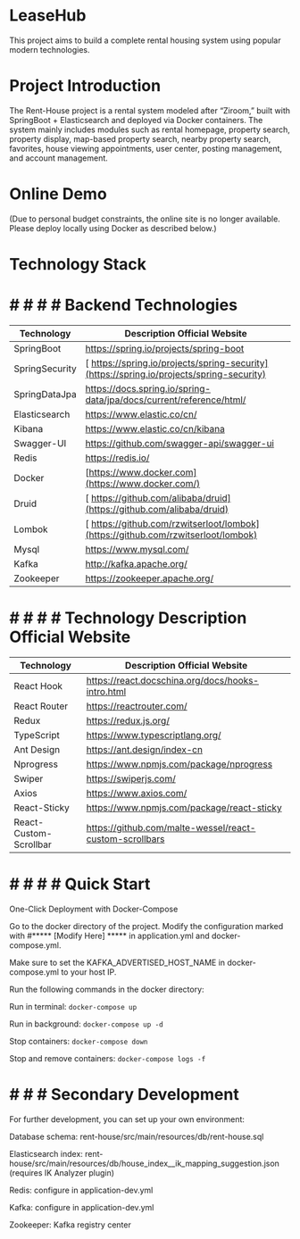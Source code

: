 # LeaseHub
This project aims to build a complete rental housing system using popular modern technologies.

# Project Introduction

The Rent-House project is a rental system modeled after “Ziroom,” built with SpringBoot + Elasticsearch and deployed via Docker containers. The system mainly includes modules such as rental homepage, property search, property display, map-based property search, nearby property search, favorites, house viewing appointments, user center, posting management, and account management.

# Online Demo

(Due to personal budget constraints, the online site is no longer available. Please deploy locally using Docker as described below.)

# Technology Stack
# # # # # Backend Technologies
| Technology     | Description	Official Website                                                        |
| -------------- | ------------------------------------------------------------ |
| SpringBoot     | https://spring.io/projects/spring-boot                       |
| SpringSecurity | [ https://spring.io/projects/spring-security](https://spring.io/projects/spring-security) |
| SpringDataJpa  | https://docs.spring.io/spring-data/jpa/docs/current/reference/html/ |
| Elasticsearch  | https://www.elastic.co/cn/                                   |
| Kibana         | https://www.elastic.co/cn/kibana                             |
| Swagger-UI     | https://github.com/swagger-api/swagger-ui                    |
| Redis          | https://redis.io/                                            |
| Docker         | [https://www.docker.com](https://www.docker.com/)            |
| Druid          | [ https://github.com/alibaba/druid](https://github.com/alibaba/druid) |
| Lombok         | [ https://github.com/rzwitserloot/lombok](https://github.com/rzwitserloot/lombok) |
| Mysql          | https://www.mysql.com/                                       |
| Kafka          | http://kafka.apache.org/                                     |
| Zookeeper      | https://zookeeper.apache.org/                                |


# # # # # Technology	Description	Official Website
| Technology             | Description	Official Website                                                                 |
| ---------------------- | ------------------------------------------------------- |
| React Hook             | https://react.docschina.org/docs/hooks-intro.html       |
| React Router           | https://reactrouter.com/                                |
| Redux                  | https://redux.js.org/                                   |
| TypeScript             | https://www.typescriptlang.org/                         |
| Ant Design             | https://ant.design/index-cn                             |
| Nprogress              | https://www.npmjs.com/package/nprogress                 |
| Swiper                 | https://swiperjs.com/                                   |
| Axios                  | https://www.axios.com/                                  |
| React-Sticky           | https://www.npmjs.com/package/react-sticky              |
| React-Custom-Scrollbar | https://github.com/malte-wessel/react-custom-scrollbars |


# # # # #  Quick Start
One-Click Deployment with Docker-Compose

Go to the docker directory of the project. Modify the configuration marked with #***** [Modify Here] ***** in application.yml and docker-compose.yml.

Make sure to set the KAFKA_ADVERTISED_HOST_NAME in docker-compose.yml to your host IP.

Run the following commands in the docker directory:

Run in terminal:  `docker-compose up`


Run in background:  `docker-compose up -d`


Stop containers: `docker-compose down`


Stop and remove containers:  `docker-compose logs -f`


# # # # Secondary Development

For further development, you can set up your own environment:

Database schema: rent-house/src/main/resources/db/rent-house.sql

Elasticsearch index: rent-house/src/main/resources/db/house_index__ik_mapping_suggestion.json (requires IK Analyzer plugin)

Redis: configure in application-dev.yml

Kafka: configure in application-dev.yml

Zookeeper: Kafka registry center

